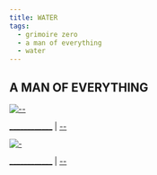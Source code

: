 ```yaml
---
title: WATER
tags:
  - grimoire zero
  - a man of everything
  - water
---
```

## A MAN OF EVERYTHING

[![--](--t.png)](--.png)

[____________](______________) | [--](--.png)

[![-](--t.png)](--.png)

[____________](______________) | [--](--.png)
